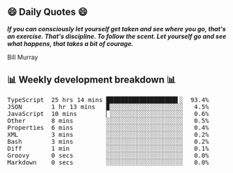 ## 😄 Daily Quotes 😄

_**If you can consciously let yourself get taken and see where you go, that's an exercise. That's discipline. To follow the scent. Let yourself go and see what happens, that takes a bit of courage.**_

Bill Murray



## 📊 Weekly development breakdown 📊

<pre>TypeScript  25 hrs 14 mins ███████████████████▌░  93.4%
JSON        1 hr 13 mins   ▉░░░░░░░░░░░░░░░░░░░░   4.5%
JavaScript  10 mins        ▏░░░░░░░░░░░░░░░░░░░░   0.6%
Other       8 mins         ░░░░░░░░░░░░░░░░░░░░░   0.5%
Properties  6 mins         ░░░░░░░░░░░░░░░░░░░░░   0.4%
XML         3 mins         ░░░░░░░░░░░░░░░░░░░░░   0.2%
Bash        3 mins         ░░░░░░░░░░░░░░░░░░░░░   0.2%
Diff        1 min          ░░░░░░░░░░░░░░░░░░░░░   0.1%
Groovy      0 secs         ░░░░░░░░░░░░░░░░░░░░░   0.0%
Markdown    0 secs         ░░░░░░░░░░░░░░░░░░░░░   0.0%</pre>